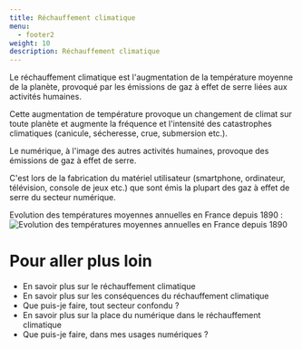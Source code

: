 ```yaml
---
title: Réchauffement climatique
menu:
  - footer2
weight: 10
description: Réchauffement climatique
---
```

Le réchauffement climatique est l'augmentation de la température moyenne de la planète, provoqué par les émissions de gaz à effet de serre liées aux activités humaines.

Cette augmentation de température provoque un changement de climat sur toute planète et augmente la fréquence et l'intensité des catastrophes climatiques (canicule, sécheresse, crue, submersion etc.).

Le numérique, à l'image des autres activités humaines, provoque des émissions de gaz à effet de serre. 

C'est lors de la fabrication du matériel utilisateur (smartphone, ordinateur, télévision, console de jeux etc.) que sont émis la plupart des gaz à effet de serre du secteur numérique.

Evolution des températures moyennes annuelles en France depuis 1890 :
![Evolution des températures moyennes annuelles en France depuis 1890](/img/warming-stripes-france.png "Evolution des températures moyennes annuelles en France depuis 1890")

# Pour aller plus loin

* En savoir plus sur le réchauffement climatique
* En savoir plus sur les conséquences du réchauffement climatique
* Que puis-je faire, tout secteur confondu ?
* En savoir plus sur la place du numérique dans le réchauffement climatique
* Que puis-je faire, dans mes usages numériques ?